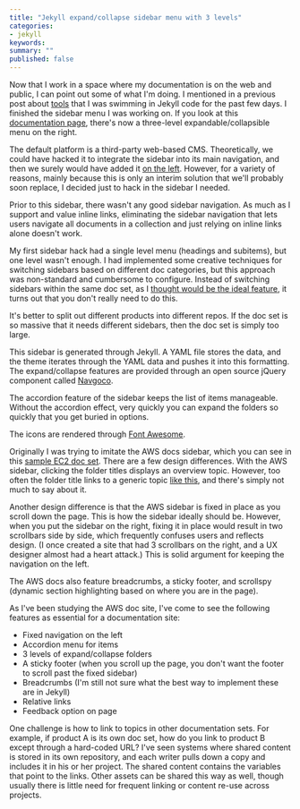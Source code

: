 ```yaml
---
title: "Jekyll expand/collapse sidebar menu with 3 levels"
categories:
- jekyll
keywords: 
summary: ""
published: false
---
```


Now that I work in a space where my documentation is on the web and public, I can point out some of what I'm doing. I mentioned in a previous post about [tools](http://idratherbewriting.com/2016/10/17/my-gravity-towards-tools/) that I was swimming in Jekyll code for the past few days. I finished the sidebar menu I was working on. If you look at this [documentation page](https://developer.amazon.com/public/solutions/devices/fire-tv/docs/getting-started-developing-apps-and-games-for-amazon-fire-tv), there's now a three-level expandable/collapsible menu on the right.

The default platform is a third-party web-based CMS. Theoretically, we could have hacked it to integrate the sidebar into its main navigation, and then we surely would have added it [on the left](https://www.cherryleaf.com/blog/2016/09/have-amazon-dropbox-microsoft-and-google-got-their-information-design-wrong/). However, for a variety of reasons, mainly because this is only an interim solution that we'll probably soon replace, I decided just to hack in the sidebar I needed. 

Prior to this sidebar, there wasn't any good sidebar navigation. As much as I support and value inline links, eliminating the sidebar navigation that lets users navigate all documents in a collection and just relying on inline links alone doesn't work. 

My first sidebar hack had a single level menu (headings and subitems), but one level wasn't enough. I had implemented some creative techniques for switching sidebars based on different doc categories, but this approach was non-standard and cumbersome to configure. Instead of switching sidebars within the same doc set, as I [thought would be the ideal feature](http://idratherbewriting.com/documentation-theme-jekyll/mydoc_release_notes_50.html), it turns out that you don't really need to do this. 

It's better to split out different products into different repos. If the doc set is so massive that it needs different sidebars, then the doc set is simply too large.

This sidebar is generated through Jekyll. A YAML file stores the data, and the theme iterates through the YAML data and pushes it into this formatting. The expand/collapse features are provided through an open source jQuery component called [Navgoco](https://github.com/tefra/navgoco). 

The accordion feature of the sidebar keeps the list of items manageable. Without the accordion effect, very quickly you can expand the folders so quickly that you get buried in options. 

The icons are rendered through [Font Awesome](http://fontawesome.io/icons/). 
 
 Originally I was trying to imitate the AWS docs sidebar, which you can see in this [sample EC2 doc set](http://docs.aws.amazon.com/AWSEC2/latest/UserGuide/concepts.html). There are a few design differences. With the AWS sidebar, clicking the folder titles displays an overview topic. However, too often the folder title links to a generic topic [like this](http://docs.aws.amazon.com/AWSEC2/latest/UserGuide/ec2-tutorials.html), and there's simply not much to say about it. 
 
 Another design difference is that the AWS sidebar is fixed in place as you scroll down the page. This is how the sidebar ideally should be. However, when you put the sidebar on the right, fixing it in place would result in two scrollbars side by side, which frequently confuses users and reflects design. (I once created a site that had 3 scrollbars on the right, and a UX designer almost had a heart attack.) This is solid argument for keeping the navigation on the left.
 
 The AWS docs also feature breadcrumbs, a sticky footer, and scrollspy (dynamic section highlighting based on where you are in the page). 
 
 As I've been studying the AWS doc site, I've come to see the following features as essential for a documentation site:
 
 * Fixed navigation on the left
 * Accordion menu for items
 * 3 levels of expand/collapse folders
 * A sticky footer (when you scroll up the page, you don't want the footer to scroll past the fixed sidebar)
 * Breadcrumbs (I'm still not sure what the best way to implement these are in Jekyll)
 * Relative links
 * Feedback option on page
 
 One challenge is how to link to topics in other documentation sets. For example, if product A is its own doc set, how do you link to product B except through a hard-coded URL? I've seen systems where shared content is stored in its own repository, and each writer pulls down a copy and includes it in his or her project. The shared content contains the variables that point to the links. Other assets can be shared this way as well, though usually there is little need for frequent linking or content re-use across projects.


